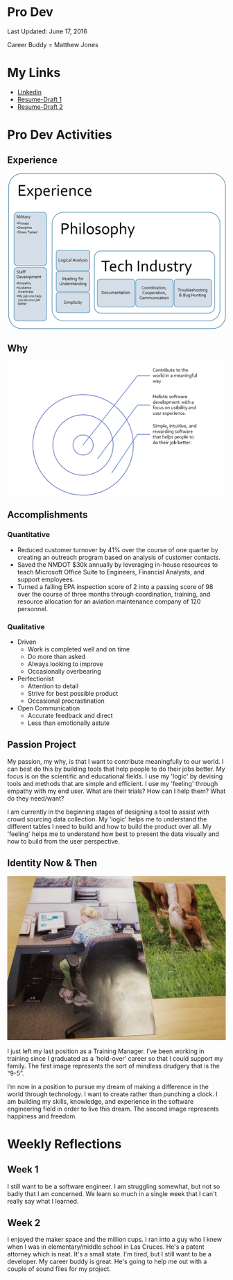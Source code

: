 # Pro Dev

Last Updated: June 17, 2016

Career Buddy = Matthew Jones

# My Links
* [Linkedin](https://www.linkedin.com/in/alana-chigbrow-03a40996/)
* [Resume-Draft 1](docs/DRAFT1Resume.pdf)
* [Resume-Draft 2](docs/Alana-Chigbrow-Resume2.pdf)


# Pro Dev Activities

## Experience
![Experience](docs/Experience.png)

## Why
![Why](docs/why.png)

## Accomplishments
### Quantitative
* Reduced customer turnover by 41% over the course of one quarter by creating an outreach program based on analysis of customer contacts.
* Saved the NMDOT $30k annually by leveraging in-house resources to teach Microsoft Office Suite to Engineers, Financial Analysts, and support employees.
* Turned a failing EPA inspection score of 2 into a passing score of 98 over the course of three months through coordination, training, and resource allocation for an aviation maintenance company of 120 personnel.
### Qualitative
* Driven
  * Work is completed well and on time
  * Do more than asked
  * Always looking to improve
  * Occasionally overbearing
* Perfectionist
  * Attention to detail
  * Strive for best possible product
  * Occasional procrastination
* Open Communication
  * Accurate feedback and direct
  * Less than emotionally astute
 
## Passion Project
My passion, my why, is that I want to contribute meaningfully to our world. I can best do this by building tools that help people to do their jobs better. My focus is on the scientific and educational fields. I use my 'logic' by devising tools and methods that are simple and efficient. I use my 'feeling' through empathy with my end user. What are their trials? How can I help them? What do they need/want?

I am currently in the beginning stages of designing a tool to assist with crowd sourcing data collection. My 'logic' helps me to understand the different tables I need to build and how to build the product over all. My 'feeling' helps me to understand how best to present the data visually and how to build from the user perspective.

## Identity Now & Then
![NT](docs/nt.jpg)

I just left my last position as a Training Manager. I’ve been working in training since I graduated as a ‘hold-over’ career so that I could support my family. The first image represents the sort of mindless drudgery that is the “9-5”. 

I’m now in a position to pursue my dream of making a difference in the world through technology. I want to create rather than punching a clock. I am building my skills, knowledge, and experience in the software engineering field in order to live this dream. The second image represents happiness and freedom.



# Weekly Reflections

## Week 1
I still want to be a software engineer. I am struggling somewhat, but not so badly that I am concerned. We learn so much in a single week that I can't really say what I learned.

## Week 2
I enjoyed the maker space and the million cups. I ran into a guy who I knew when I was in elementary/middle school in Las Cruces. He's a patent attorney which is neat. It's  a small state. I'm tired, but I still want to be a developer. My career buddy is great. He's going to help me out with a couple of sound files for my project.
